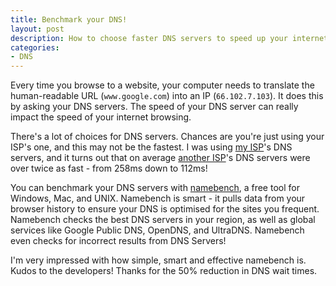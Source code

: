 ```yaml
---
title: Benchmark your DNS!
layout: post
description: How to choose faster DNS servers to speed up your internet
categories: 
- DNS
---
```


Every time you browse to a website, your computer needs to translate the
human-readable URL (`www.google.com`) into an IP (`66.102.7.103`). It does
this by asking your DNS servers. The speed of your DNS server can really 
impact the speed of your internet browsing.

There's a lot of choices for DNS servers. Chances are you're just using your
ISP's one, and this may not be the fastest. I was using 
[my ISP](http://xnet.co.nz)'s DNS servers, and it turns out that on average
[another ISP](http://xtra.co.nz)'s DNS servers were over twice as fast -
from 258ms down to 112ms!

You can benchmark your DNS servers with
[namebench](http://code.google.com/p/namebench/), a free tool for Windows, Mac,
and UNIX. Namebench is smart - it pulls data from your browser history to ensure
your DNS is optimised for the sites you frequent. Namebench checks the best DNS
servers in your region, as well as global services like Google Public DNS,
OpenDNS, and UltraDNS. Namebench even checks for incorrect results from DNS
Servers!

I'm very impressed with how simple, smart and effective namebench is. Kudos to
the developers! Thanks for the 50% reduction in DNS wait times.
